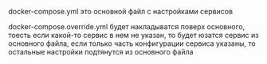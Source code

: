 docker-compose.yml это основной файл с настройками сервисов

docker-compose.override.yml будет накладыватся поверх основного, тоесть если какой-то сервис в нем не указан, то будет юзатся сервис из основного файла, если только часть конфигурации сервиса указаны, то остальные настройки подтянутся из основного файла
